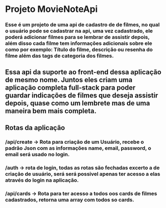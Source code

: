 # Projeto MovieNoteApi

### Esse é um projeto de uma api de cadastro de de filmes, no qual o usuário pode se cadastrar na api, uma vez cadastrado, ele poderá adicionar filmes para se lembrar de assistir depois, além disso cada filme tem informações adicionais sobre ele como por exemplo: Título do filme, descrição ou resenha do filme além das tags de categoria dos filmes.

## Essa api da suporte ao front-end dessa aplicação de mesmo nome. Juntos eles criam uma aplicação completa full-stack para poder guardar indicações de filmes que deseja assistir depois, quase como um lembrete mas de uma maneira bem mais completa.

## Rotas da aplicação

### /api/create -> Rota para criação de um Usuário, recebe o padrão Json com as informações name, email, password, o email será usado no login.
### /auth -> rota de login, todas as rotas são fechadas excerto a de criação de usuário, será será possivel apenas ter acesso a elas através do login na aplicação.
### /api/cards -> Rota para ter acesso a todos oos cards de filmes cadastrados, retorna uma array com todos so cards.
